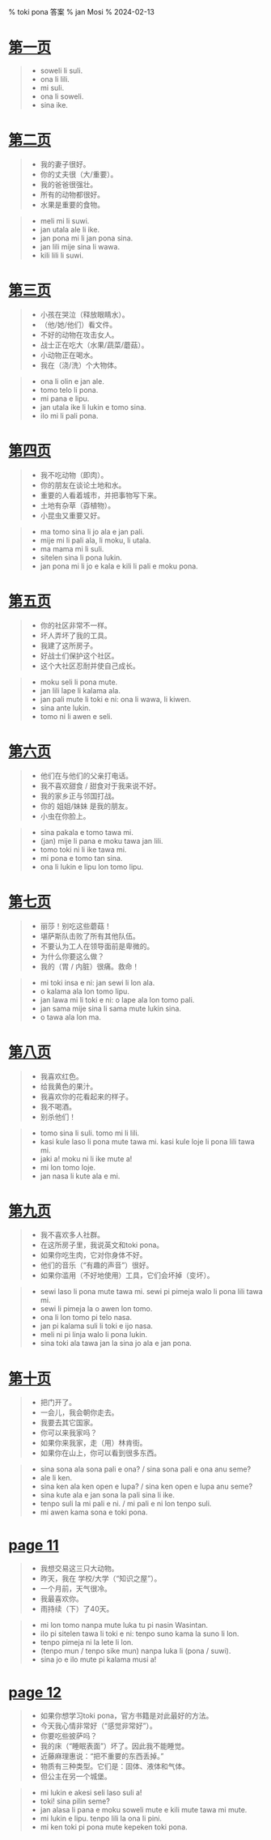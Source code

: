 % toki pona 答案
% jan Mosi
% 2024-02-13

<h1><a name="p1" id="p1" href="zh_1.html">第一页</a></h1>

> * soweli li suli.
> * ona li lili.
> * mi suli.
> * ona li soweli.
> * sina ike.

<h1><a name="p2" id="p2" href="zh_2.html">第二页</a></h1>

> * 我的妻子很好。
> * 你的丈夫很（大/重要）。
> * 我的爸爸很强壮。
> * 所有的动物都很好。
> * 水果是重要的食物。
<!---->
> * meli mi li suwi.
> * jan utala ale li ike.
> * jan pona mi li jan pona sina.
> * jan lili mije sina li wawa.
> * kili lili li suwi.

<h1><a name="p3" id="p3" href="zh_3.html">第三页</a></h1>

> * 小孩在哭泣（释放眼睛水）。
> * （他/她/他们）看文件。
> * 不好的动物在攻击女人。
> * 战士正在吃大（水果/蔬菜/蘑菇）。
> * 小动物正在喝水。
> * 我在（浇/洗）个大物体。
<!---->
> * ona li olin e jan ale.
> * tomo telo li pona.
> * mi pana e lipu.
> * jan utala ike li lukin e tomo sina.
> * ilo mi li pali pona.

<h1><a name="p4" id="p4" href="zh_4.html">第四页</a></h1>

> * 我不吃动物（即肉）。
> * 你的朋友在谈论土地和水。
> * 重要的人看着城市，并把事物写下来。
> * 土地有杂草（孬植物）。
> * 小昆虫又重要又好。
<!---->
> * ma tomo sina li jo ala e jan pali.
> * mije mi li pali ala, li moku, li utala. 
> * ma mama mi li suli.
> * sitelen sina li pona lukin.
> * jan pona mi li jo e kala e kili li pali e moku pona.

<h1><a name="p5" id="p5" href="zh_5.html">第五页</a></h1>

> * 你的社区非常不一样。
> * 坏人弄坏了我的工具。
> * 我建了这所房子。
> * 好战士们保护这个社区。
> * 这个大社区忍耐并使自己成长。
<!---->
> * moku seli li pona mute.
> * jan lili lape li kalama ala.
> * jan pali mute li toki e ni: ona li wawa, li kiwen.
> * sina ante lukin.
> * tomo ni li awen e seli.

<h1><a name="p6" id="p6" href="zh_6.html">第六页</a></h1>

> * 他们在与他们的父亲打电话。
> * 我不喜欢甜食 / 甜食对于我来说不好。
> * 我的家乡正与邻国打战。
> * 你的 姐姐/妹妹 是我的朋友。
> * 小虫在你脸上。
<!---->
> * sina pakala e tomo tawa mi.
> * (jan) mije li pana e moku tawa jan lili.
> * tomo toki ni li ike tawa mi.
> * mi pona e tomo tan sina.
> * ona li lukin e lipu lon tomo lipu.

<h1><a name="p7" id="p7" href="zh_7.html">第七页</a></h1>

> * 丽莎！别吃这些蘑菇！
> * 堪萨斯队击败了所有其他队伍。
> * 不要认为工人在领导面前是卑微的。
> * 为什么你要这么做？
> * 我的（胃 / 内脏）很痛。救命！
<!---->
> * mi toki insa e ni: jan sewi li lon ala.
> * o kalama ala lon tomo lipu.
> * jan lawa mi li toki e ni: o lape ala lon tomo pali.
> * jan sama mije sina li sama mute lukin sina.
> * o tawa ala lon ma.

<h1><a name="p8" id="p8" href="zh_8.html">第八页</a></h1>

> * 我喜欢红色。
> * 给我黄色的果汁。
> * 我喜欢你的花看起来的样子。
> * 我不喝酒。
> * 别杀他们！
<!---->
> * tomo sina li suli. tomo mi li lili.
> * kasi kule laso li pona mute tawa mi. kasi kule loje li pona lili tawa mi.
> * jaki a! moku ni li ike mute a!
> * mi lon tomo loje.
> * jan nasa li kute ala e mi.

<h1><a name="p9" id="p9" href="zh_9.html">第九页</a></h1>

> * 我不喜欢多人社群。
> * 在这所房子里，我说英文和toki pona。
> * 如果你吃生肉，它对你身体不好。
> * 他们的音乐（“有趣的声音”）很好。
> * 如果你滥用（不好地使用）工具，它们会坏掉（变坏）。
<!---->
> * sewi laso li pona mute tawa mi. sewi pi pimeja walo li pona lili tawa mi.
> * sewi li pimeja la o awen lon tomo.
> * ona li lon tomo pi telo nasa.
> * jan pi kalama suli li toki e ijo nasa.
> * meli ni pi linja walo li pona lukin.
> * sina toki ala tawa jan la sina jo ala e jan pona.

<h1><a name="p10" id="p10" href="zh_10.html">第十页</a></h1>

> * 把门开了。
> * 一会儿，我会朝你走去。
> * 我要去其它国家。
> * 你可以来我家吗？
> * 如果你来我家，走（用）林肯街。
> * 如果你在山上，你可以看到很多东西。
<!---->
> * sina sona ala sona pali e ona? / sina sona pali e ona anu seme?
> * ale li ken.
> * sina ken ala ken open e lupa? / sina ken open e lupa anu seme?
> * sina kute ala e jan sona la pali sina li ike.
> * tenpo suli la mi pali e ni. / mi pali e ni lon tenpo suli.
> * mi awen kama sona e toki pona.

<h1><a name="p11" id="p11" href="zh_11.html">page 11</a></h1>

> * 我想交易这三只大动物。
> * 昨天，我在 学校/大学（“知识之屋”）。
> * 一个月前，天气很冷。
> * 我最喜欢你。
> * 雨持续（下）了40天。
<!---->
> * mi lon tomo nanpa mute luka tu pi nasin Wasintan.
> * ilo pi sitelen tawa li toki e ni: tenpo suno kama la suno li lon.
> * tenpo pimeja ni la lete li lon.
> * (tenpo mun / tenpo sike mun) nanpa luka li (pona / suwi).
> * sina jo e ilo mute pi kalama musi a!

<h1><a name="p12" id="p12" href="zh_12.html">page 12</a></h1>

> * 如果你想学习toki pona，官方书籍是对此最好的方法。
> * 今天我心情非常好（“感觉非常好”）。
> * 你要吃些披萨吗？
> * 我的床（“睡眠表面”）坏了。因此我不能睡觉。
> * 近藤麻理惠说：“把不重要的东西丢掉。”
> * 物质有三种类型。它们是：固体、液体和气体。
> * 但公主在另一个城堡。
<!---->
> * mi lukin e akesi seli laso suli a!
> * toki! sina pilin seme?
> * jan alasa li pana e moku soweli mute e kili mute tawa mi mute.
> * mi lukin e lipu. tenpo lili la ona li pini.
> * mi ken toki pi pona mute kepeken toki pona.
